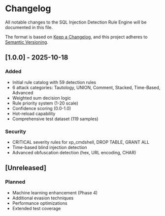 # Changelog

All notable changes to the SQL Injection Detection Rule Engine will be documented in this file.

The format is based on [Keep a Changelog](https://keepachangelog.com/en/1.0.0/),
and this project adheres to [Semantic Versioning](https://semver.org/spec/v2.0.0.html).

## [1.0.0] - 2025-10-18

### Added
- Initial rule catalog with 59 detection rules
- 6 attack categories: Tautology, UNION, Comment, Stacked, Time-Based, Advanced
- Weighted sum decision logic
- Rule priority system (1-20 scale)
- Confidence scoring (0.0-1.0)
- Hot-reload capability
- Comprehensive test dataset (119 samples)

### Security
- CRITICAL severity rules for xp_cmdshell, DROP TABLE, GRANT ALL
- Time-based blind injection detection
- Advanced obfuscation detection (hex, URL encoding, CHAR)

## [Unreleased]

### Planned
- Machine learning enhancement (Phase 4)
- Additional evasion techniques
- Performance optimizations
- Extended test coverage

